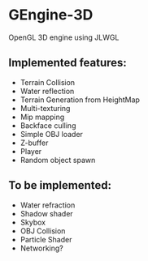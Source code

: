 # GEngine-3D
OpenGL 3D engine using JLWGL 

## Implemented features:
<ul> 
  <li>Terrain Collision</li>
  <li>Water reflection</li>
  <li>Terrain Generation from HeightMap</li>
  <li>Multi-texturing</li>
  <li>Mip mapping</li>
  <li>Backface culling</li>
  <li>Simple OBJ loader</li>
  <li>Z-buffer</li>
  <li>Player</li>
  <li>Random object spawn</li>
</ul>

## To be implemented:
<ul> 
  <li>Water refraction</li>
  <li>Shadow shader</li>
  <li>Skybox</li>
  <li>OBJ Collision</li>
  <li>Particle Shader</li>
  <li>Networking?</li>
</ul>


